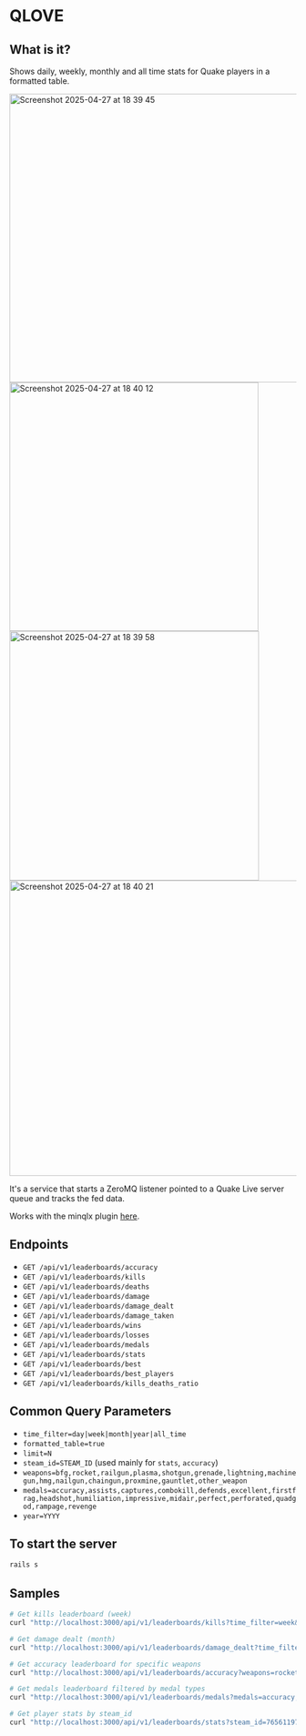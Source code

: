 # QLOVE

## What is it?

Shows daily, weekly, monthly and all time stats for Quake players in a formatted table.

<img width="507" alt="Screenshot 2025-04-27 at 18 39 45" src="https://github.com/user-attachments/assets/38388783-4767-4454-af87-edcece5e88d5" />

<img width="437" alt="Screenshot 2025-04-27 at 18 40 12" src="https://github.com/user-attachments/assets/28051f0f-d509-470c-a6c0-ccf78d9736ce" />

<img width="438" alt="Screenshot 2025-04-27 at 18 39 58" src="https://github.com/user-attachments/assets/e9fb83fc-03d3-46f7-903f-fa2b30a29f4c" />

<img width="519" alt="Screenshot 2025-04-27 at 18 40 21" src="https://github.com/user-attachments/assets/c725df9e-83fd-42e1-89f3-730f95813cc0" />

It's a service that starts a ZeroMQ listener pointed to a Quake Live server queue and tracks the fed data.

Works with the minqlx plugin [here](https://github.com/sickdyd/minqlx-plugins/blob/feature/leaderboards/leaderboards.py).

## Endpoints

- `GET /api/v1/leaderboards/accuracy`
- `GET /api/v1/leaderboards/kills`
- `GET /api/v1/leaderboards/deaths`
- `GET /api/v1/leaderboards/damage`
- `GET /api/v1/leaderboards/damage_dealt`
- `GET /api/v1/leaderboards/damage_taken`
- `GET /api/v1/leaderboards/wins`
- `GET /api/v1/leaderboards/losses`
- `GET /api/v1/leaderboards/medals`
- `GET /api/v1/leaderboards/stats`
- `GET /api/v1/leaderboards/best`
- `GET /api/v1/leaderboards/best_players`
- `GET /api/v1/leaderboards/kills_deaths_ratio`

## Common Query Parameters

- `time_filter=day|week|month|year|all_time`
- `formatted_table=true`
- `limit=N`
- `steam_id=STEAM_ID` (used mainly for `stats`, `accuracy`)
- `weapons=bfg,rocket,railgun,plasma,shotgun,grenade,lightning,machinegun,hmg,nailgun,chaingun,proxmine,gauntlet,other_weapon`
- `medals=accuracy,assists,captures,combokill,defends,excellent,firstfrag,headshot,humiliation,impressive,midair,perfect,perforated,quadgod,rampage,revenge`
- `year=YYYY`

## To start the server

```sh
rails s
```

## Samples

```sh
# Get kills leaderboard (week)
curl "http://localhost:3000/api/v1/leaderboards/kills?time_filter=week&formatted_table=true" | jq -r '.data'

# Get damage dealt (month)
curl "http://localhost:3000/api/v1/leaderboards/damage_dealt?time_filter=month&formatted_table=true" | jq -r '.data'

# Get accuracy leaderboard for specific weapons
curl "http://localhost:3000/api/v1/leaderboards/accuracy?weapons=rocket,railgun&formatted_table=true&time_filter=all_time" | jq -r '.data'

# Get medals leaderboard filtered by medal types
curl "http://localhost:3000/api/v1/leaderboards/medals?medals=accuracy,excellent,humiliation&time_filter=all_time&formatted_table=true" | jq -r '.data'

# Get player stats by steam_id
curl "http://localhost:3000/api/v1/leaderboards/stats?steam_id=76561197998172344&time_filter=month&formatted_table=true" | jq -r '.data'
```
